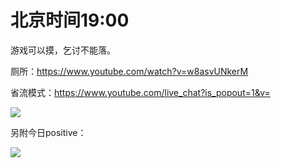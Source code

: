 # 北京时间19:00

游戏可以摸，乞讨不能落。

厕所：https://www.youtube.com/watch?v=w8asvUNkerM

省流模式：https://www.youtube.com/live_chat?is_popout=1&v=

<img src="https://img.nga.178.com/attachments/mon_202105/31/7nQ2o-bek5ZqT3cSgi-j7.png"></img>

另附今日positive：

<img src="https://img.nga.178.com/attachments/mon_202105/31/7nQ2o-ie3qK11T1kShi-75.png"></img>